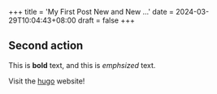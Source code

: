 +++
title = 'My First Post New and New ...'
date = 2024-03-29T10:04:43+08:00
draft = false
+++

## Second action

This is **bold** text, and this is *emphsized* text.

Visit the [hugo](https://gohugo.io) website!
